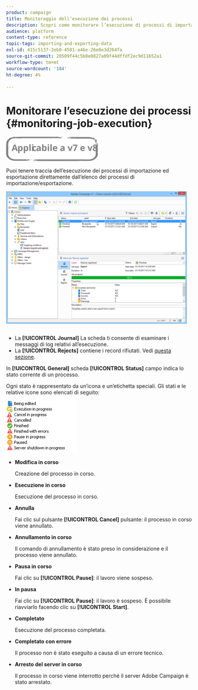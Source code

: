 ```yaml
---
product: campaign
title: Monitoraggio dell’esecuzione dei processi
description: Scopri come monitorare l’esecuzione di processi di importazione ed esportazione.
audience: platform
content-type: reference
topic-tags: importing-and-exporting-data
exl-id: 415c5137-2eb0-4581-a46e-26e8e3d264fa
source-git-commit: 20509f44c5b8e0827a09f44dffdf2ec9d11652a1
workflow-type: tm+mt
source-wordcount: '184'
ht-degree: 4%

---
```


# Monitorare l’esecuzione dei processi {#monitoring-job-execution}

![](../../assets/common.svg)

Puoi tenere traccia dell’esecuzione dei processi di importazione ed esportazione direttamente dall’elenco dei processi di importazione/esportazione.

![](assets/s_ncs_user_export_list_and_details.png)

* La **[!UICONTROL Journal]** La scheda ti consente di esaminare i messaggi di log relativi all’esecuzione.
* La **[!UICONTROL Rejects]** contiene i record rifiutati. Vedi [questa sezione](../../platform/using/executing-import-jobs.md#behavior-in-the-event-of-an-error).

In **[!UICONTROL General]** scheda **[!UICONTROL Status]** campo indica lo stato corrente di un processo.

Ogni stato è rappresentato da un’icona e un’etichetta speciali. Gli stati e le relative icone sono elencati di seguito:

![](assets/s_ncs_user_export_status.png)

* **Modifica in corso**

   Creazione del processo in corso.

* **Esecuzione in corso**

   Esecuzione del processo in corso.

* **Annulla**

   Fai clic sul pulsante **[!UICONTROL Cancel]** pulsante: il processo in corso viene annullato.

* **Annullamento in corso**

   Il comando di annullamento è stato preso in considerazione e il processo viene annullato.

* **Pausa in corso**

   Fai clic su **[!UICONTROL Pause]**: il lavoro viene sospeso.

* **In pausa**

   Fai clic su **[!UICONTROL Pause]**: il lavoro è sospeso. È possibile riavviarlo facendo clic su **[!UICONTROL Start]**.

* **Completato**

   Esecuzione del processo completata.

* **Completato con errore**

   Il processo non è stato eseguito a causa di un errore tecnico.

* **Arresto del server in corso**

   Il processo in corso viene interrotto perché il server Adobe Campaign è stato arrestato.
